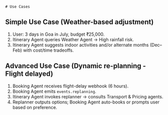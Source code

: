     # Use Cases

## Simple Use Case (Weather-based adjustment)
1. User: 3 days in Goa in July, budget ₹25,000.
2. Itinerary Agent queries Weather Agent -> High rainfall risk.
3. Itinerary Agent suggests indoor activities and/or alternate months (Dec–Feb) with cost/time tradeoffs.

## Advanced Use Case (Dynamic re-planning - Flight delayed)
1. Booking Agent receives flight-delay webhook (6 hours).
2. Booking Agent emits `events.replanning`.
3. Itinerary Agent invokes replanner -> consults Transport & Pricing agents.
4. Replanner outputs options; Booking Agent auto-books or prompts user based on preference.
